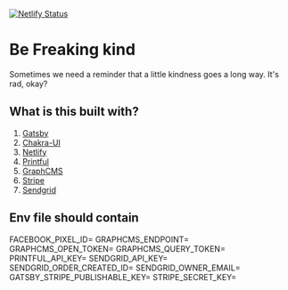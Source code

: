 [![Netlify Status](https://api.netlify.com/api/v1/badges/876a4c52-79c4-4995-a208-f9e13babec1b/deploy-status)](https://app.netlify.com/sites/befreakingkind/deploys)
# Be Freaking kind

Sometimes we need a reminder that a little kindness goes a long way. It's rad, okay?

## What is this built with?

1. [Gatsby](https://gatsbyjs.org/)
1. [Chakra-UI](https://chakra-ui.com/)
1. [Netlify](https://www.netlify.com/)
1. [Printful](https://www.printful.com/)
1. [GraphCMS](https://graphcms.com/)
1. [Stripe](https://stripe.com/)
1. [Sendgrid](https://sendgrid.com/)

## Env file should contain

FACEBOOK_PIXEL_ID=
GRAPHCMS_ENDPOINT=
GRAPHCMS_OPEN_TOKEN=
GRAPHCMS_QUERY_TOKEN=
PRINTFUL_API_KEY=
SENDGRID_API_KEY=
SENDGRID_ORDER_CREATED_ID=
SENDGRID_OWNER_EMAIL=
GATSBY_STRIPE_PUBLISHABLE_KEY=
STRIPE_SECRET_KEY=
